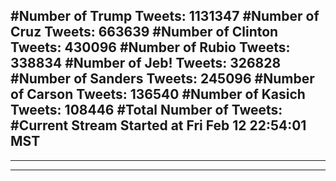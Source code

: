 #Number of Trump Tweets: 1131347
#Number of Cruz Tweets: 663639
#Number of Clinton Tweets: 430096
#Number of Rubio Tweets: 338834
#Number of Jeb! Tweets: 326828
#Number of Sanders Tweets: 245096
#Number of Carson Tweets: 136540
#Number of Kasich Tweets: 108446
#Total Number of Tweets:  
#Current Stream Started at Fri Feb 12 22:54:01 MST
---
---
---
